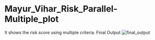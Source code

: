 # Mayur_Vihar_Risk_Parallel-Multiple_plot
It shows the risk score using multiple criteria.
Final Output
![final_output](https://user-images.githubusercontent.com/87040059/152654503-8c04310b-ff6b-4dbb-bd4a-bdcebf9661fd.png)
